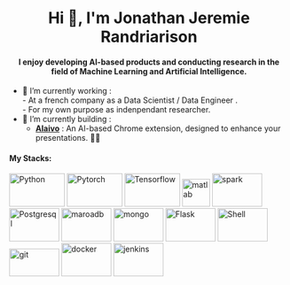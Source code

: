 <!-- ### Hi there 👋 -->
<p align="center">
<!--img src="https://media1.giphy.com/media/NKEt9elQ5cR68/giphy.gif?cid=790b7611d1dc94eaeba923144463a8abf484b360f0462308&rid=giphy.gif" /-->
</p>
<!-- **Joragasy/Joragasy** is a ✨ _special_ ✨ repository because its `README.md` (this file) appears on your GitHub profile. -->
<h1 align="center">Hi 👋, I'm Jonathan Jeremie Randriarison </h1>
<h4 align="center">I enjoy developing AI-based products and conducting research in the field of Machine Learning and Artificial Intelligence.</h4>


- 🌱 I’m currently working : <br>
      - At a french company as a Data Scientist / Data Engineer . <br> 
      - For my own purpose as indenpendant researcher.
- 🌱 I’m currently building :
    - [**Alaivo**](https://github.com/joragasy/Alaivo_ce) : An AI-based Chrome extension, designed to enhance your presentations. 🚀✨ 


<h4 align="left">My Stacks:</h4>
<!-- <h5 align="left"> Programming Langagues & Deep Learning Frameworks : </h5> -->
<p align="left"> 
      <img src="https://www.vectorlogo.zone/logos/python/python-horizontal.svg" alt="Python" width="100" height="60"/> 
      <img src="https://www.vectorlogo.zone/logos/pytorch/pytorch-ar21.svg" alt="Pytorch" width="100" height="60"/> 
      <img src="https://www.vectorlogo.zone/logos/tensorflow/tensorflow-ar21.svg" alt="Tensorflow" width="100" height="60"/>
      <img src="https://upload.wikimedia.org/wikipedia/commons/2/21/Matlab_Logo.png" alt="matlab" width="50" height="50"/>
      <img src="https://www.vectorlogo.zone/logos/apache_spark/apache_spark-ar21.svg" alt="spark" width="90" height="60"/> 
      <img src="https://www.vectorlogo.zone/logos/postgresql/postgresql-ar21.svg" alt="Postgresql" width="90" height="60"/>
      <img src="https://www.vectorlogo.zone/logos/mariadb/mariadb-ar21.svg" alt="maroadb" width="90" height="60"/>
      <img src="https://www.vectorlogo.zone/logos/mongodb/mongodb-ar21.svg" alt="mongo" width="90" height="60"/> 
      <img src="https://www.vectorlogo.zone/logos/pocoo_flask/pocoo_flask-ar21.svg" alt="Flask" width="90" height="60"/> 
      <img src="https://www.vectorlogo.zone/logos/gnu_bash/gnu_bash-official.svg" alt="Shell" width="90" height="60"/> 
      <img src="https://www.vectorlogo.zone/logos/git-scm/git-scm-ar21.svg" alt="git" width="90" height="50"/> 
      <img src="https://www.vectorlogo.zone/logos/docker/docker-ar21.svg" alt="docker" width="90" height="60"/>
      <img src="https://www.vectorlogo.zone/logos/jenkins/jenkins-ar21.svg" alt="jenkins" width="90" height="60"/>
      
</p>


